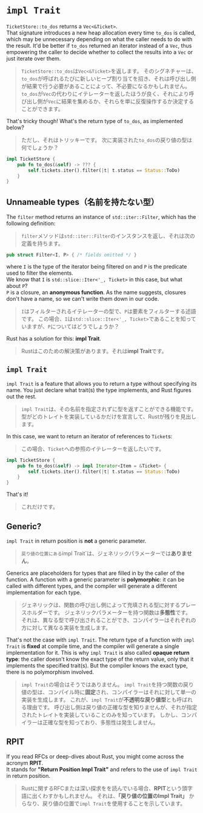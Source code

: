 # `impl Trait`

`TicketStore::to_dos` returns a `Vec<&Ticket>`.\
That signature introduces a new heap allocation every time `to_dos` is called, which may be unnecessary depending
on what the caller needs to do with the result.
It'd be better if `to_dos` returned an iterator instead of a `Vec`, thus empowering the caller to decide whether to
collect the results into a `Vec` or just iterate over them.

> `TicketStore::to_dos`は`Vec<&Ticket>`を返します。
> そのシグネチャーは、`to_dos`が呼ばれるたびに新しいヒープ割り当てを招き、それは呼び出し側が結果で行う必要があることによって、不必要になるかもしれません。
> `to_dos`が`Vec`の代わりにイテレーターを返したほうが良く、それにより呼び出し側が`Vec`に結果を集めるか、それらを単に反復操作するか決定することができます。

That's tricky though!
What's the return type of `to_dos`, as implemented below?

> ただし、それはトリッキーです。
> 次に実装された`to_dos`の戻り値の型は何でしょうか？

```rust
impl TicketStore {
    pub fn to_dos(&self) -> ??? {
        self.tickets.iter().filter(|t| t.status == Status::ToDo)
    }
}
```

## Unnameable types（名前を持たない型）

The `filter` method returns an instance of `std::iter::Filter`, which has the following definition:

> `filter`メソッドは`std::iter::Filter`のインスタンスを返し、それは次の定義を持ちます。

```rust
pub struct Filter<I, P> { /* fields omitted */ }
```

where `I` is the type of the iterator being filtered on and `P` is the predicate used to filter the elements.\
We know that `I` is `std::slice::Iter<'_, Ticket>` in this case, but what about `P`?\
`P` is a closure, an **anonymous function**. As the name suggests, closures don't have a name,
so we can't write them down in our code.

> `I`はフィルターされるイテレーターの型で、`P`は要素をフィルターする述語です。
> この場合、`I`は`std::slice::Iter<'_, Ticket>`であることを知っていますが、`P`についてはどうでしょうか？

Rust has a solution for this: **impl Trait**.

> Rustはこのための解決策があります。それは**impl Trait**です。

## `impl Trait`

`impl Trait` is a feature that allows you to return a type without specifying its name.
You just declare what trait(s) the type implements, and Rust figures out the rest.

> `impl Trait`は、その名前を指定されずに型を返すことができる機能です。
> 型がどのトレイトを実装しているかだけを宣言して、Rustが残りを見出します。

In this case, we want to return an iterator of references to `Ticket`s:

> この場合、`Ticket`への参照のイテレーターを返したいです。

```rust
impl TicketStore {
    pub fn to_dos(&self) -> impl Iterator<Item = &Ticket> {
        self.tickets.iter().filter(|t| t.status == Status::ToDo)
    }
}
```

That's it!

> これだけです。

## Generic?

`impl Trait` in return position is **not** a generic parameter.

> `戻り値の位置にある`impl Trait`は、ジェネリックパラメーターでは**ありません**。

Generics are placeholders for types that are filled in by the caller of the function.
A function with a generic parameter is **polymorphic**: it can be called with different types, and the compiler will generate
a different implementation for each type.

> ジェネリックは、関数の呼び出し側によって充填される型に対するプレースホルダーです。
> ジェネリックパラメーターを持つ関数は**多態性**です。
> それは、異なる型で呼び出されることができ、コンパイラーはそれぞれの方に対して異なる実装を生成します。

That's not the case with `impl Trait`.
The return type of a function with `impl Trait` is **fixed** at compile time, and the compiler will generate
a single implementation for it.
This is why `impl Trait` is also called **opaque return type**: the caller doesn't know the exact type of the return value,
only that it implements the specified trait(s). But the compiler knows the exact type, there is no polymorphism involved.

> `impl Trait`の場合はそうではありません。
> `impl Trait`を持つ関数の戻り値の型は、コンパイル時に**固定**され、コンパイラーはそれに対して単一の実装を生成します。
> これが、`impl Trait`が**不透明な戻り値型**とも呼ばれる理由です。
> 呼び出し側は戻り値の正確な型を知りませんが、それが指定されたトレイトを実装していることのみを知っています。
> しかし、コンパイラーは正確な型を知っており、多態性は発生しません。

## RPIT

If you read RFCs or deep-dives about Rust, you might come across the acronym **RPIT**.\
It stands for **"Return Position Impl Trait"** and refers to the use of `impl Trait` in return position.

> Rustに関するRFCまたは深い探求をを読んでいる場合、**RPIT**という頭字語に出くわすかもしれません。
> それは、**「戻り値の位置のImpl Trait」** からなり、戻り値の位置で`impl Trait`を使用することを示しています。
